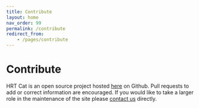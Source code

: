 ```yaml
---
title: Contribute
layout: home
nav_order: 99
permalink: /contribute
redirect_from:
    - /pages/contribute
---
```


# Contribute

HRT Cat is an open source project hosted [here](https://github.com/hrtcat/hrtcat) on Github. Pull requests to add or correct information are encouraged. If you would like to take a larger role in the maintenance of the site please [contact us](/contact) directly.